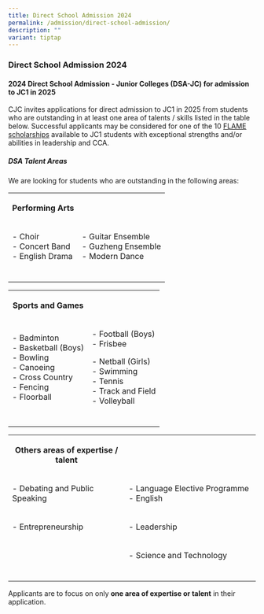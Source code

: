 ```yaml
---
title: Direct School Admission 2024
permalink: /admission/direct-school-admission/
description: ""
variant: tiptap
---
```

<h3><strong>Direct School Admission 2024</strong></h3>
<h4><strong>2024 Direct School Admission - Junior Colleges (DSA-JC) for admission to JC1 in 2025</strong></h4>
<p>CJC invites applications for direct admission to JC1 in 2025 from students
who are outstanding in at least one area of talents / skills listed in
the table below. Successful applicants may be considered for one of the
10 <a href="/admission/scholarships/" rel="noopener noreferrer nofollow" target="_blank">FLAME scholarships</a> available
to JC1 students with exceptional strengths and/or abilities in leadership
and CCA.</p>
<h5><strong>DSA Talent Areas</strong></h5>
<p>We are looking for students who are outstanding in the following areas:</p>
<table>
<tbody>
<tr>
<th rowspan="1" colspan="1">
<p>Performing Arts</p>
</th>
<th rowspan="1" colspan="1">
<p></p>
</th>
</tr>
<tr>
<td rowspan="1" colspan="1">
<p>- Choir
<br>- Concert Band
<br>- English Drama
<br>
</p>
</td>
<td rowspan="1" colspan="1">
<p>- Guitar Ensemble
<br>- Guzheng Ensemble
<br>- Modern Dance</p>
</td>
</tr>
<tr>
<td rowspan="1" colspan="1">
<p></p>
</td>
<td rowspan="1" colspan="1">
<p></p>
</td>
</tr>
</tbody>
</table>
<table>
<tbody>
<tr>
<th rowspan="1" colspan="1">
<p>Sports and Games</p>
</th>
<th rowspan="1" colspan="1">
<p></p>
</th>
</tr>
<tr>
<td rowspan="1" colspan="1">
<p>- Badminton
<br>- Basketball (Boys)
<br>- Bowling
<br>- Canoeing
<br>- Cross Country
<br>- Fencing
<br>- Floorball</p>
</td>
<td rowspan="1" colspan="1">
<p>- Football (Boys)
<br>- Frisbee</p>
<p>- Netball (Girls)
<br>- Swimming
<br>- Tennis
<br>- Track and Field
<br>- Volleyball</p>
</td>
</tr>
<tr>
<td rowspan="1" colspan="1">
<p></p>
</td>
<td rowspan="1" colspan="1">
<p></p>
</td>
</tr>
</tbody>
</table>
<table>
<tbody>
<tr>
<th rowspan="1" colspan="1">
<p>Others areas of expertise / talent</p>
</th>
<th rowspan="1" colspan="1">
<p></p>
</th>
</tr>
<tr>
<td rowspan="1" colspan="1">
<p>- Debating and Public Speaking</p>
</td>
<td rowspan="1" colspan="1">
<p>- Language Elective Programme - English</p>
</td>
</tr>
<tr>
<td rowspan="1" colspan="1">
<p>- Entrepreneurship</p>
</td>
<td rowspan="1" colspan="1">
<p>- Leadership</p>
</td>
</tr>
<tr>
<td rowspan="1" colspan="1">
<p></p>
</td>
<td rowspan="1" colspan="1">
<p>- Science and Technology</p>
</td>
</tr>
<tr>
<td rowspan="1" colspan="1">
<p></p>
</td>
<td rowspan="1" colspan="1">
<p></p>
</td>
</tr>
</tbody>
</table>
<p>Applicants are to focus on only <strong>one area of expertise or talent</strong> in
their application.</p>
<p></p>